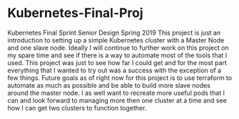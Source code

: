 # Kubernetes-Final-Proj
Kubernetes Final Sprint Senior Design Spring 2019
This project is just an introduction to setting up a simple Kubernetes cluster with a Master Node and one slave node. Ideally I will continue to further work on this project on my spare time and see if there is a way to automate most of the tools that I used. This project was just to see how far I could get and for the most part everything that I wanted to try out was a success with the exception of a few things. Future goals as of right now for this project is to use terraform to automate as much as possible and be able to build more slave nodes around the master node. I as well want to recreate more useful pods that I can and look forward to managing more then one cluster at a time and see how I can get two clusters to function together.
